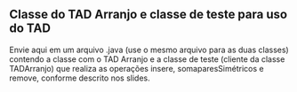 ## Classe do TAD Arranjo e classe de teste para uso do TAD
Envie aqui em um arquivo .java (use o mesmo arquivo para as duas classes) contendo a classe com o TAD Arranjo e a classe de teste (cliente da classe TADArranjo) que realiza as operações insere, somaparesSimétricos e remove, conforme descrito nos slides.